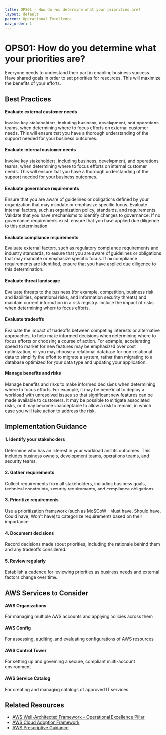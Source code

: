 ```yaml
---
title: OPS01 - How do you determine what your priorities are?
layout: default
parent: Operational Excellence
nav_order: 1
---
```


<div class="pillar-header">
  <h1>OPS01: How do you determine what your priorities are?</h1>
  <p>Everyone needs to understand their part in enabling business success. Have shared goals in order to set priorities for resources. This will maximize the benefits of your efforts.</p>
</div>

## Best Practices

<div class="best-practice">
  <h4>Evaluate external customer needs</h4>
  <p>Involve key stakeholders, including business, development, and operations teams, when determining where to focus efforts on external customer needs. This will ensure that you have a thorough understanding of the support needed for your business outcomes.</p>
</div>

<div class="best-practice">
  <h4>Evaluate internal customer needs</h4>
  <p>Involve key stakeholders, including business, development, and operations teams, when determining where to focus efforts on internal customer needs. This will ensure that you have a thorough understanding of the support needed for your business outcomes.</p>
</div>

<div class="best-practice">
  <h4>Evaluate governance requirements</h4>
  <p>Ensure that you are aware of guidelines or obligations defined by your organization that may mandate or emphasize specific focus. Evaluate internal factors, such as organization policy, standards, and requirements. Validate that you have mechanisms to identify changes to governance. If no governance requirements exist, ensure that you have applied due diligence to this determination.</p>
</div>

<div class="best-practice">
  <h4>Evaluate compliance requirements</h4>
  <p>Evaluate external factors, such as regulatory compliance requirements and industry standards, to ensure that you are aware of guidelines or obligations that may mandate or emphasize specific focus. If no compliance requirements are identified, ensure that you have applied due diligence to this determination.</p>
</div>

<div class="best-practice">
  <h4>Evaluate threat landscape</h4>
  <p>Evaluate threats to the business (for example, competition, business risk and liabilities, operational risks, and information security threats) and maintain current information in a risk registry. Include the impact of risks when determining where to focus efforts.</p>
</div>

<div class="best-practice">
  <h4>Evaluate tradeoffs</h4>
  <p>Evaluate the impact of tradeoffs between competing interests or alternative approaches, to help make informed decisions when determining where to focus efforts or choosing a course of action. For example, accelerating speed to market for new features may be emphasized over cost optimization, or you may choose a relational database for non-relational data to simplify the effort to migrate a system, rather than migrating to a database optimized for your data type and updating your application.</p>
</div>

<div class="best-practice">
  <h4>Manage benefits and risks</h4>
  <p>Manage benefits and risks to make informed decisions when determining where to focus efforts. For example, it may be beneficial to deploy a workload with unresolved issues so that significant new features can be made available to customers. It may be possible to mitigate associated risks, or it may become unacceptable to allow a risk to remain, in which case you will take action to address the risk.</p>
</div>

## Implementation Guidance

<div class="implementation-step">
  <h4>1. Identify your stakeholders</h4>
  <p>Determine who has an interest in your workload and its outcomes. This includes business owners, development teams, operations teams, and security teams.</p>
</div>

<div class="implementation-step">
  <h4>2. Gather requirements</h4>
  <p>Collect requirements from all stakeholders, including business goals, technical constraints, security requirements, and compliance obligations.</p>
</div>

<div class="implementation-step">
  <h4>3. Prioritize requirements</h4>
  <p>Use a prioritization framework (such as MoSCoW - Must have, Should have, Could have, Won't have) to categorize requirements based on their importance.</p>
</div>

<div class="implementation-step">
  <h4>4. Document decisions</h4>
  <p>Record decisions made about priorities, including the rationale behind them and any tradeoffs considered.</p>
</div>

<div class="implementation-step">
  <h4>5. Review regularly</h4>
  <p>Establish a cadence for reviewing priorities as business needs and external factors change over time.</p>
</div>

## AWS Services to Consider

<div class="aws-service">
  <div class="aws-service-content">
    <h4>AWS Organizations</h4>
    <p>For managing multiple AWS accounts and applying policies across them</p>
  </div>
</div>

<div class="aws-service">
  <div class="aws-service-content">
    <h4>AWS Config</h4>
    <p>For assessing, auditing, and evaluating configurations of AWS resources</p>
  </div>
</div>

<div class="aws-service">
  <div class="aws-service-content">
    <h4>AWS Control Tower</h4>
    <p>For setting up and governing a secure, compliant multi-account environment</p>
  </div>
</div>

<div class="aws-service">
  <div class="aws-service-content">
    <h4>AWS Service Catalog</h4>
    <p>For creating and managing catalogs of approved IT services</p>
  </div>
</div>

<div class="related-resources">
  <h2>Related Resources</h2>
  <ul>
    <li><a href="https://docs.aws.amazon.com/wellarchitected/latest/operational-excellence-pillar/welcome.html">AWS Well-Architected Framework - Operational Excellence Pillar</a></li>
    <li><a href="https://aws.amazon.com/professional-services/CAF/">AWS Cloud Adoption Framework</a></li>
    <li><a href="https://aws.amazon.com/prescriptive-guidance/">AWS Prescriptive Guidance</a></li>
  </ul>
</div>
